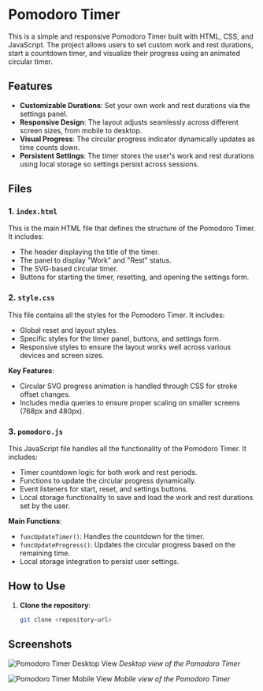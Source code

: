 # Pomodoro Timer

This is a simple and responsive Pomodoro Timer built with HTML, CSS, and JavaScript. The project allows users to set custom work and rest durations, start a countdown timer, and visualize their progress using an animated circular timer.

## Features
- **Customizable Durations**: Set your own work and rest durations via the settings panel.
- **Responsive Design**: The layout adjusts seamlessly across different screen sizes, from mobile to desktop.
- **Visual Progress**: The circular progress indicator dynamically updates as time counts down.
- **Persistent Settings**: The timer stores the user's work and rest durations using local storage so settings persist across sessions.

## Files

### 1. `index.html`
This is the main HTML file that defines the structure of the Pomodoro Timer. It includes:
- The header displaying the title of the timer.
- The panel to display "Work" and "Rest" status.
- The SVG-based circular timer.
- Buttons for starting the timer, resetting, and opening the settings form.

### 2. `style.css`
This file contains all the styles for the Pomodoro Timer. It includes:
- Global reset and layout styles.
- Specific styles for the timer panel, buttons, and settings form.
- Responsive styles to ensure the layout works well across various devices and screen sizes.
  
**Key Features**:
- Circular SVG progress animation is handled through CSS for stroke offset changes.
- Includes media queries to ensure proper scaling on smaller screens (768px and 480px).

### 3. `pomodoro.js`
This JavaScript file handles all the functionality of the Pomodoro Timer. It includes:
- Timer countdown logic for both work and rest periods.
- Functions to update the circular progress dynamically.
- Event listeners for start, reset, and settings buttons.
- Local storage functionality to save and load the work and rest durations set by the user.

**Main Functions**:
- `funcUpdateTimer()`: Handles the countdown for the timer.
- `funcUpdateProgress()`: Updates the circular progress based on the remaining time.
- Local storage integration to persist user settings.

## How to Use

1. **Clone the repository**:
   ```bash
   git clone <repository-url>

## Screenshots

![Pomodoro Timer Desktop View](./img/screenshot-desktop.png)
*Desktop view of the Pomodoro Timer*

![Pomodoro Timer Mobile View](./img/screenshot-mobile.png)
*Mobile view of the Pomodoro Timer*